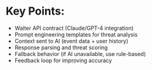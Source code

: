 # Key Points:

- Walter API contract (Claude/GPT-4 integration)
- Prompt engineering templates for threat analysis
- Context sent to AI (event data + user history)
- Response parsing and threat scoring
- Fallback behavior (if AI unavailable, use rule-based)
- Feedback loop for improving accuracy